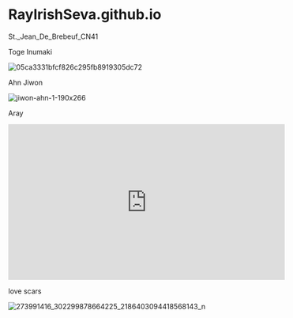 # RayIrishSeva.github.io
St._Jean_De_Brebeuf_CN41

Toge Inumaki

![05ca3331bfcf826c295fb8919305dc72](https://user-images.githubusercontent.com/122419271/212206926-bacab337-c4af-48a1-8519-36a991699aee.jpg)

Ahn Jiwon

![jiwon-ahn-1-190x266](https://user-images.githubusercontent.com/122419271/212208008-8ce048da-8bdd-4645-bc9b-499b30ee98b2.jpg)

Aray

<iframe width="560" height="315" src="https://www.youtube.com/embed/pqLyr0xbp0I" title="YouTube video player" frameborder="0" allow="accelerometer; autoplay; clipboard-write; encrypted-media; gyroscope; picture-in-picture; web-share" allowfullscreen></iframe>


love scars

![273991416_302299878664225_2186403094418568143_n](https://user-images.githubusercontent.com/122419271/213594154-138685f9-7b51-4805-87bf-733c2865ef2e.jpg)
